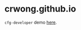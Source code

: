 # crwong.github.io
`cfg-developer` demo [here](http://crwong.github.io/cfg-developer/grammar.html).
